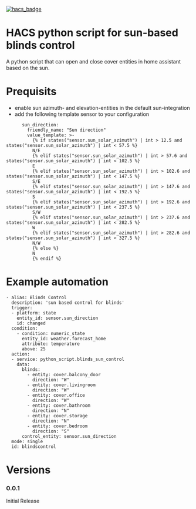 [![hacs_badge](https://img.shields.io/badge/HACS-Custom-41BDF5.svg)](https://github.com/hacs/integration)

# HACS python script for sun-based blinds control
A python script that can open and close cover entities in home assistant based on the sun.

# Prequisits
- enable sun azimuth- and elevation-entities in the default sun-integration
- add the following template sensor to your configuration
~~~
      sun_direction:
        friendly_name: "Sun direction"
        value_template: >-
          {% if states("sensor.sun_solar_azimuth") | int > 12.5 and states("sensor.sun_solar_azimuth") | int < 57.5 %}
          N/E
          {% elif states("sensor.sun_solar_azimuth") | int > 57.6 and states("sensor.sun_solar_azimuth") | int < 102.5 %}
          E
          {% elif states("sensor.sun_solar_azimuth") | int > 102.6 and states("sensor.sun_solar_azimuth") | int < 147.5 %}
          S/E
          {% elif states("sensor.sun_solar_azimuth") | int > 147.6 and states("sensor.sun_solar_azimuth") | int < 192.5 %}
          S
          {% elif states("sensor.sun_solar_azimuth") | int > 192.6 and states("sensor.sun_solar_azimuth") | int < 237.5 %}
          S/W
          {% elif states("sensor.sun_solar_azimuth") | int > 237.6 and states("sensor.sun_solar_azimuth") | int < 282.5 %}
          W
          {% elif states("sensor.sun_solar_azimuth") | int > 282.6 and states("sensor.sun_solar_azimuth") | int < 327.5 %}
          N/W
          {% else %}
          N
          {% endif %}
~~~

# Example automation
~~~
- alias: Blinds Control
  description: 'sun based control for blinds'
  trigger:
  - platform: state
    entity_id: sensor.sun_direction
    id: changed
  condition:
    - condition: numeric_state
      entity_id: weather.forecast_home
      attribute: temperature
      above: 25
  action:
  - service: python_script.blinds_sun_control
    data:
      blinds:
        - entity: cover.balcony_door
          direction: "W"
        - entity: cover.livingroom
          direction: "W"
        - entity: cover.office
          direction: "W"
        - entity: cover.bathroom
          direction: "N"
        - entity: cover.storage
          direction: "N"
        - entity: cover.bedroom
          direction: "S"
      control_entity: sensor.sun_direction
  mode: single
  id: blindscontrol
~~~
# Versions
### 0.0.1
Initial Release